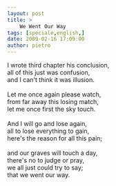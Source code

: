 ```yaml
---
layout: post
title: >
    We Went Our Way
tags: [speciale,english,]
date: 2009-02-16 17:09:00
author: pietro
---
```

I wrote third chapter his conclusion,<br/>all of this just was confusion,<br/>and I can't think it was illusion.<br/><br/>Let me once again please watch,<br/>from far away this losing match,<br/>let me once first the sky touch.<br/><br/>And I will go and lose again,<br/>all to lose everything to gain,<br/>here's the reason for all this pain;<br/><br/>and our graves will touch a day,<br/>there's no to judge or pray,<br/>we all just could try to say;<br/>that we went our way.

